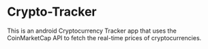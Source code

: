 # Crypto-Tracker
This is an android Cryptocurrency Tracker app that uses the CoinMarketCap API to fetch the real-time prices of cryptocurrencies.
